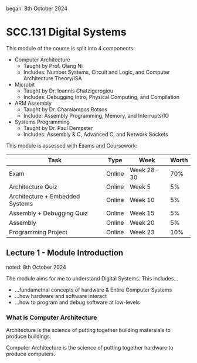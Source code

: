 began: 8th October 2024

# SCC.131 Digital Systems

This module of the course is split into 4 components:

- Computer Architecture
    - Taught by Prof. Qiang Ni
    - Includes: Number Systems, Circuit and Logic, and Computer Architecture Theory/ISA
- Microbit
    - Taught by Dr. Ioannis Chatzigerogiou
    - Includes: Debugging Intro, Physical Computing, and Compilation
- ARM Assembly
    - Taught by Dr. Charalampos Rotsos
    - Include:  Assembly Programming, Memory, and Interrupts/IO
- Systems Programming
    - Taught by Dr. Paul Dempster
    - Includes: Assembly & C, Advanced C, and Network Sockets

This module is assessed with Exams and Coursework:

| Task                             | Type   | Week       | Worth |
|----------------------------------|--------|------------|-------|
| Exam                             | Online | Week 28-30 | 70%   |
| Architecture Quiz                | Online | Week 5     | 5%    |
| Architecture + Embedded Systems  | Online | Week 10    | 5%    |
| Assembly + Debugging Quiz        | Online | Week 15    | 5%    |
| Assembly                         | Online | Week 20    | 5%    |
| Programming Project              | Online | Week 23    | 10%   |

## Lecture 1 - Module Introduction

noted: 8th October 2024

The module aims for me to  understand Digital Systems. This includes...

- ...fundametnal concepts of hardware & Entire Computer Systems
- ...how hardware and software interact
- ...how to program and debug software at low-levels

### What is Computer Architecture

Architecture is the science of putting together building materaials to produce buildings.

Computer Architecture is the science of putting together hardware to produce computers.

